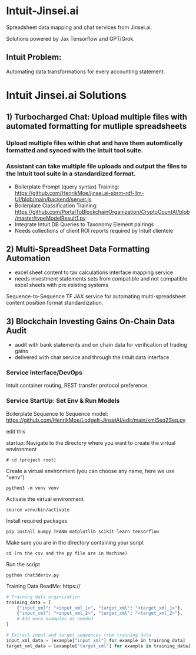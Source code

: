 # Intuit-Jinsei.ai

Spreadsheet data mapping and chat services from Jinsei.ai.

Solutions powered by Jax Tensorflow and GPT/Grok. 

## Intuit Problem:

Automating data transformations for every accounting statement.  

# Intuit Jinsei.ai Solutions 

## 1) Turbocharged Chat: Upload multiple files with automated formatting for mutliple spreadsheets

### Upload multiple files within chat and have them automtically formatted and synced with the Intuit tool suite. 

### Assistant can take multiple file uploads and output the files to the Intuit tool suite in a standardized format.

- Boilerplate Prompt (query syntax) Training: https://github.com/HenrikMoe/jinsei.ai-sbrm-rdf-llm-UI/blob/main/backend/server.js
- Boilerplate Classification Training: https://github.com/PortalToBlockchainOrganization/CryptoCountAI/blob/master/typeModelResult1.py
- Integrate Intuit DB Queries to Taxonomy Element pairings 
- Needs collections of client ROI reports required by Intuit clientele


## 2) Multi-SpreadSheet Data Formatting Automation

- excel sheet content to tax calculations interface mapping service 
- needs investment statements sets from compatible and not compatible excel sheets with pre existing systems

Sequence-to-Sequence TF JAX service for automating multi-spreadsheet content position format standardization.

## 3) Blockchain Investing Gains On-Chain Data Audit

- audit with bank statements and on chain data for verification of trading gains
- delivered with chat service and through the Intuit data interface

### Service Interface/DevOps

Intuit container routing, REST transfer protocol preference.  

### Service StartUp: Set Env & Run Models

Boilerplate Sequence to Sequence model: https://github.com/HenrikMoe/LodgeIt-JinseiAI/edit/main/xmlSeq2Seq.py

edit this

startup:
Navigate to the directory where you want to create the virtual environment
```linux
# cd (project root) 
```
Create a virtual environment (you can choose any name, here we use "venv")
```linux
python3 -m venv venv
```

Activate the virtual environment
```linux
source venv/bin/activate
```

Install required packages
```linux
pip install numpy TFANN matplotlib scikit-learn tensorflow
```

Make sure you are in the directory containing your script
```linux
cd (rn the csv and the py file are in Machine)
```
Run the script
```linux
python chat3deriv.py
```

Training Data ReadMe: https://

```python
# Training data organization
training_data = [
    {"input_xml": "<input_xml_1>", "target_xml": "<target_xml_1>"},
    {"input_xml": "<input_xml_2>", "target_xml": "<target_xml_2>"},
    # Add more examples as needed
]

# Extract input and target sequences from training data
input_xml_data = [example["input_xml"] for example in training_data]
target_xml_data = [example["target_xml"] for example in training_data]

```



